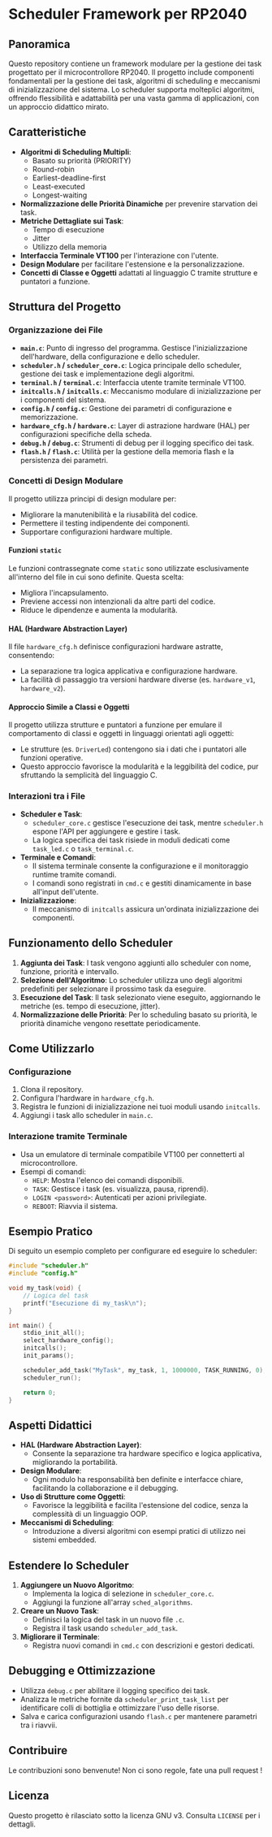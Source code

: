 # Scheduler Framework per RP2040

## Panoramica
Questo repository contiene un framework modulare per la gestione dei task progettato per il microcontrollore RP2040. Il progetto include componenti fondamentali per la gestione dei task, algoritmi di scheduling e meccanismi di inizializzazione del sistema. Lo scheduler supporta molteplici algoritmi, offrendo flessibilità e adattabilità per una vasta gamma di applicazioni, con un approccio didattico mirato.

## Caratteristiche
- **Algoritmi di Scheduling Multipli**:
  - Basato su priorità (PRIORITY)
  - Round-robin
  - Earliest-deadline-first
  - Least-executed
  - Longest-waiting
- **Normalizzazione delle Priorità Dinamiche** per prevenire starvation dei task.
- **Metriche Dettagliate sui Task**:
  - Tempo di esecuzione
  - Jitter
  - Utilizzo della memoria
- **Interfaccia Terminale VT100** per l'interazione con l'utente.
- **Design Modulare** per facilitare l'estensione e la personalizzazione.
- **Concetti di Classe e Oggetti** adattati al linguaggio C tramite strutture e puntatori a funzione.

## Struttura del Progetto
### Organizzazione dei File
- **`main.c`**: Punto di ingresso del programma. Gestisce l'inizializzazione dell'hardware, della configurazione e dello scheduler.
- **`scheduler.h` / `scheduler_core.c`**: Logica principale dello scheduler, gestione dei task e implementazione degli algoritmi.
- **`terminal.h` / `terminal.c`**: Interfaccia utente tramite terminale VT100.
- **`initcalls.h` / `initcalls.c`**: Meccanismo modulare di inizializzazione per i componenti del sistema.
- **`config.h` / `config.c`**: Gestione dei parametri di configurazione e memorizzazione.
- **`hardware_cfg.h` / `hardware.c`**: Layer di astrazione hardware (HAL) per configurazioni specifiche della scheda.
- **`debug.h` / `debug.c`**: Strumenti di debug per il logging specifico dei task.
- **`flash.h` / `flash.c`**: Utilità per la gestione della memoria flash e la persistenza dei parametri.

### Concetti di Design Modulare
Il progetto utilizza principi di design modulare per:
- Migliorare la manutenibilità e la riusabilità del codice.
- Permettere il testing indipendente dei componenti.
- Supportare configurazioni hardware multiple.

#### Funzioni `static`
Le funzioni contrassegnate come `static` sono utilizzate esclusivamente all'interno del file in cui sono definite. Questa scelta:
- Migliora l'incapsulamento.
- Previene accessi non intenzionali da altre parti del codice.
- Riduce le dipendenze e aumenta la modularità.

#### HAL (Hardware Abstraction Layer)
Il file `hardware_cfg.h` definisce configurazioni hardware astratte, consentendo:
- La separazione tra logica applicativa e configurazione hardware.
- La facilità di passaggio tra versioni hardware diverse (es. `hardware_v1`, `hardware_v2`).

#### Approccio Simile a Classi e Oggetti
Il progetto utilizza strutture e puntatori a funzione per emulare il comportamento di classi e oggetti in linguaggi orientati agli oggetti:
- Le strutture (es. `DriverLed`) contengono sia i dati che i puntatori alle funzioni operative.
- Questo approccio favorisce la modularità e la leggibilità del codice, pur sfruttando la semplicità del linguaggio C.

### Interazioni tra i File
- **Scheduler e Task**:
  - `scheduler_core.c` gestisce l'esecuzione dei task, mentre `scheduler.h` espone l'API per aggiungere e gestire i task.
  - La logica specifica dei task risiede in moduli dedicati come `task_led.c` o `task_terminal.c`.
- **Terminale e Comandi**:
  - Il sistema terminale consente la configurazione e il monitoraggio runtime tramite comandi.
  - I comandi sono registrati in `cmd.c` e gestiti dinamicamente in base all'input dell'utente.
- **Inizializzazione**:
  - Il meccanismo di `initcalls` assicura un'ordinata inizializzazione dei componenti.

## Funzionamento dello Scheduler
1. **Aggiunta dei Task**: I task vengono aggiunti allo scheduler con nome, funzione, priorità e intervallo.
2. **Selezione dell'Algoritmo**: Lo scheduler utilizza uno degli algoritmi predefiniti per selezionare il prossimo task da eseguire.
3. **Esecuzione del Task**: Il task selezionato viene eseguito, aggiornando le metriche (es. tempo di esecuzione, jitter).
4. **Normalizzazione delle Priorità**: Per lo scheduling basato su priorità, le priorità dinamiche vengono resettate periodicamente.

## Come Utilizzarlo
### Configurazione
1. Clona il repository.
2. Configura l'hardware in `hardware_cfg.h`.
3. Registra le funzioni di inizializzazione nei tuoi moduli usando `initcalls`.
4. Aggiungi i task allo scheduler in `main.c`.

### Interazione tramite Terminale
- Usa un emulatore di terminale compatibile VT100 per connetterti al microcontrollore.
- Esempi di comandi:
  - `HELP`: Mostra l'elenco dei comandi disponibili.
  - `TASK`: Gestisce i task (es. visualizza, pausa, riprendi).
  - `LOGIN <password>`: Autenticati per azioni privilegiate.
  - `REBOOT`: Riavvia il sistema.

## Esempio Pratico
Di seguito un esempio completo per configurare ed eseguire lo scheduler:
```c
#include "scheduler.h"
#include "config.h"

void my_task(void) {
    // Logica del task
    printf("Esecuzione di my_task\n");
}

int main() {
    stdio_init_all();
    select_hardware_config();
    initcalls();
    init_params();

    scheduler_add_task("MyTask", my_task, 1, 1000000, TASK_RUNNING, 0);
    scheduler_run();

    return 0;
}
```

## Aspetti Didattici
- **HAL (Hardware Abstraction Layer)**:
  - Consente la separazione tra hardware specifico e logica applicativa, migliorando la portabilità.
- **Design Modulare**:
  - Ogni modulo ha responsabilità ben definite e interfacce chiare, facilitando la collaborazione e il debugging.
- **Uso di Strutture come Oggetti**:
  - Favorisce la leggibilità e facilita l'estensione del codice, senza la complessità di un linguaggio OOP.
- **Meccanismi di Scheduling**:
  - Introduzione a diversi algoritmi con esempi pratici di utilizzo nei sistemi embedded.

## Estendere lo Scheduler
1. **Aggiungere un Nuovo Algoritmo**:
   - Implementa la logica di selezione in `scheduler_core.c`.
   - Aggiungi la funzione all'array `sched_algorithms`.
2. **Creare un Nuovo Task**:
   - Definisci la logica del task in un nuovo file `.c`.
   - Registra il task usando `scheduler_add_task`.
3. **Migliorare il Terminale**:
   - Registra nuovi comandi in `cmd.c` con descrizioni e gestori dedicati.

## Debugging e Ottimizzazione
- Utilizza `debug.c` per abilitare il logging specifico dei task.
- Analizza le metriche fornite da `scheduler_print_task_list` per identificare colli di bottiglia e ottimizzare l'uso delle risorse.
- Salva e carica configurazioni usando `flash.c` per mantenere parametri tra i riavvii.

## Contribuire
Le contribuzioni sono benvenute! Non ci sono regole, fate una pull request !

## Licenza
Questo progetto è rilasciato sotto la licenza GNU v3. Consulta `LICENSE` per i dettagli.

